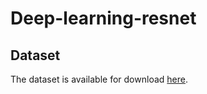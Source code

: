 # Deep-learning-resnet

## Dataset
The dataset is available for download [here](http://www.cs.toronto.edu/~kriz/cifar.html).
